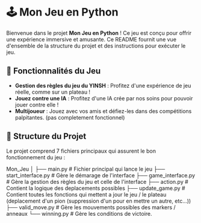 # 🕹️ Mon Jeu en Python

Bienvenue dans le projet **Mon Jeu en Python** ! Ce jeu est conçu pour offrir une expérience immersive et amusante. Ce README fournit une vue d'ensemble de la structure du projet et des instructions pour exécuter le jeu.

## 🌟 Fonctionnalités du Jeu

- **Gestion des règles du jeu du YINSH** : Profitez d'une expérience de jeu réelle, comme sur un plateau !
- **Jouez contre une IA** : Profitez d'une IA crée par nos soins pour pouvoir jouer contre elle !
- **Multijoueur** : Jouez avec vos amis et défiez-les dans des compétitions palpitantes. (pas completement fonctionnel)

## 📂 Structure du Projet

Le projet comprend 7 fichiers principaux qui assurent le bon fonctionnement du jeu :

Mon_Jeu
│
├── main.py # Fichier principal qui lance le jeu
├── start_interface.py # Gère le démarage de l'interface
├── game_interface.py # Gère la gestion des règles du jeu et celle de l'interface
├── action.py # Contient la logique des deplacements possibles
├── update_game.py # Contient toutes les fonctions qui mettent a jour le jeu / le plateau (deplacement d'un pion (suppression d'un pour en mettre un autre, etc...))
├── valid_move.py # Gère les mouvements possibles des markers / anneaux
└── winning.py # Gère les conditions de victoire.
